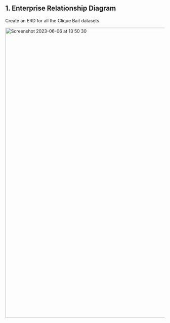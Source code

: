 **1. Enterprise Relationship Diagram**
------------------

Create an ERD for all the Clique Bait datasets.

<img width="914" alt="Screenshot 2023-06-06 at 13 50 30" src="https://github.com/chloee122/8-Week-SQL-Challenge/assets/130465629/02db7b8f-0f2e-40a1-a6b2-eaf1bb797c3f">

